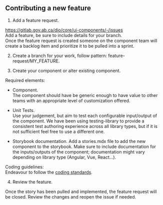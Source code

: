 ## Contributing a new feature

1. Add a feature request.  

https://gitlab.gov.ab.ca/dio/core/ui-components/-/issues  
Add a feature, be sure to include details for your branch.   
Once the feature request is created someone on the component team will create a backlog item and prioritize it to be pulled into a sprint.  

2. Create a branch for your work, follow pattern: feature-request/MY_FEATURE.  

3. Create your component or alter existing component.  

Required elements:  
- Component.  
The component should have be generic enough to have value to other teams with an appropriate level of customization offered.  

- Unit Tests.  
Use your judgement, but aim to test each configurable input/output of the component.  We have been using testing-library to provide a consistent test authoring experience across all library types, but if it is not sufficient feel free to use a different one.  

- Storybook documentation. 
Add a stories.mdx file to add the new component to the storybook.  Make sure to include documentation for the inputs/outputs of the component; documentation might vary depending on library type (Angular, Vue, React...).  
  
Coding guidelines:  
Endeavour to follow the [coding standards](coding_standards.md).

4. Review the feature.  

Once the story has been pulled and implemented, the feature request will be closed.  Review the changes and reopen the issue if needed.  